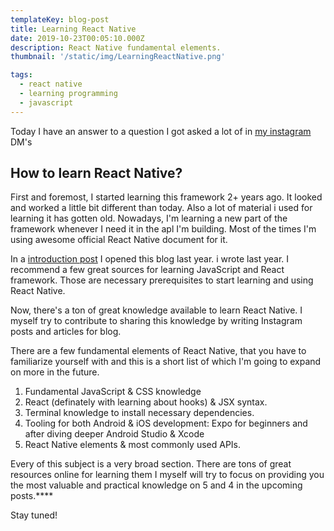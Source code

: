 ```yaml
---
templateKey: blog-post
title: Learning React Native
date: 2019-10-23T00:05:10.000Z
description: React Native fundamental elements.
thumbnail: '/static/img/LearningReactNative.png'

tags:
  - react native
  - learning programming
  - javascript
---
```


Today I have an answer to a question I got asked a lot of in [my instagram](https://www.instagram.com/selfmadedeveloper/) DM's

## **How to learn React Native?**

First and foremost, I started learning this framework 2+ years ago. It looked and worked a little bit different than today. Also a lot of material i used for learning it has gotten old. Nowadays, I'm learning a new part of the framework whenever I need it in the apl I'm building.
Most of the times I'm using awesome official React Native document for it.

In a [introduction post](https://selfmadedev.com/blog/2018-07/2018-07-01-hello-world/) I opened this blog last year.
i wrote last year. I recommend a few great sources for learning JavaScript and React framework. Those are necessary prerequisites to start learning and using React Native.

Now, there's a ton of great knowledge available to learn React Native. I myself try to contribute to sharing this knowledge by writing Instagram posts and articles for blog.

There are a few fundamental elements of React Native, that you have to familiarize yourself with and this is a short list of which I'm going to expand on more in the future.

1. Fundamental JavaScript & CSS knowledge
2. React (definately with learning about hooks) & JSX syntax.
3. Terminal knowledge to install necessary dependencies.
4. Tooling for both Android & iOS development: Expo for beginners and after diving deeper Android Studio & Xcode
5. React Native elements & most commonly used APIs.

Every of this subject is a very broad section. There are tons of great resources online for learning them
I myself will try to focus on providing you the most valuable and practical knowledge on 5 and 4 in the upcoming posts.\*\*\*\*

Stay tuned!
